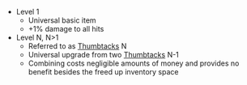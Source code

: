 - Level 1
	- Universal basic item
	- +1% damage to all hits
- Level N, N>1
	- Referred to as [Thumbtacks](/docs/gameplay_spec/items/thumbtacks.md) N
	- Universal upgrade from two [Thumbtacks](/docs/gameplay_spec/items/thumbtacks.md) N-1
	- Combining costs negligible amounts of money and provides no benefit besides the freed up inventory space